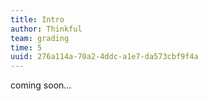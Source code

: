 ```yaml
---
title: Intro
author: Thinkful
team: grading
time: 5
uuid: 276a114a-70a2-4ddc-a1e7-da573cbf9f4a
---
```


coming soon...
